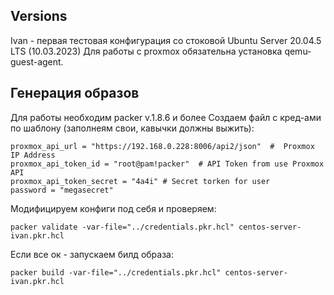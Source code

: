 ## Versions
Ivan - первая тестовая конфигурация со стоковой Ubuntu Server 20.04.5 LTS (10.03.2023)
Для работы с proxmox обязательна установка qemu-guest-agent.

## Генерация образов
Для работы необходим packer v.1.8.6 и более
Создаем файл с кред-ами по шаблону (заполнеям свои, кавычки должны выжить):

```
proxmox_api_url = "https://192.168.0.228:8006/api2/json"  #  Proxmox IP Address
proxmox_api_token_id = "root@pam!packer"  # API Token from use Proxmox API
proxmox_api_token_secret = "4a4i" # Secret torken for user
password = "megasecret"
```

Модифицируем конфиги под себя и проверяем:

`packer validate -var-file="../credentials.pkr.hcl" centos-server-ivan.pkr.hcl`

Если все ок - запускаем билд образа:

`packer build -var-file="../credentials.pkr.hcl" centos-server-ivan.pkr.hcl`